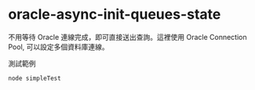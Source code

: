# oracle-async-init-queues-state

不用等待 Oracle 連線完成，即可直接送出查詢。這裡使用 Oracle Connection Pool, 可以設定多個資料庫連線。

測試範例

```
node simpleTest
```
